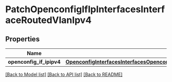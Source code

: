 # PatchOpenconfigIfIpInterfacesInterfaceRoutedVlanIpv4

## Properties
Name | Type | Description | Notes
------------ | ------------- | ------------- | -------------
**openconfig_if_ipipv4** | [**OpenconfigInterfacesInterfacesOpenconfiginterfacesinterfacesSubinterfacesOpenconfigifipipv4**](OpenconfigInterfacesInterfacesOpenconfiginterfacesinterfacesSubinterfacesOpenconfigifipipv4.md) |  | [optional] 

[[Back to Model list]](../README.md#documentation-for-models) [[Back to API list]](../README.md#documentation-for-api-endpoints) [[Back to README]](../README.md)



